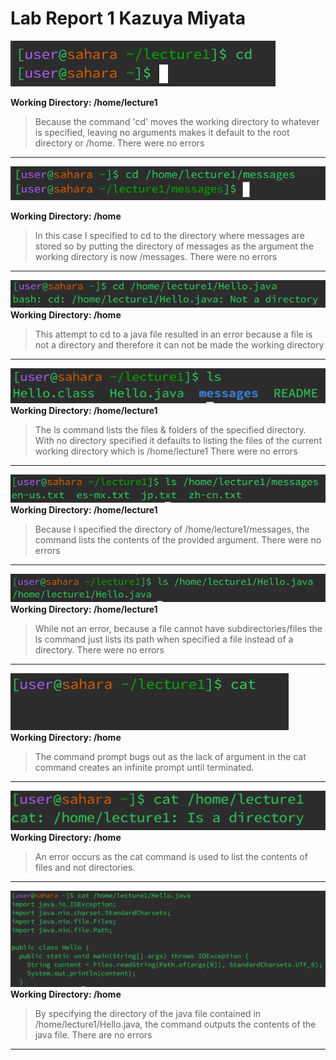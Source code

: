 # Lab Report 1                          Kazuya Miyata 

![Image](images/cd1.png)

**Working Directory: /home/lecture1**  

> Because the command 'cd' moves the working directory to whatever is specified, leaving no arguments makes it default to the root directory or /home.
> There were no errors
---
![Image](images/cd4.png)  

**Working Directory: /home**  

> In this case I specified to cd to the directory where messages are stored so by putting the directory of messages as the argument the working directory is now /messages. 
> There were no errors
---
![Image](images/cd3.png)  
**Working Directory: /home**  

>This attempt to cd to a java file resulted in an error because a file is not a directory and therefore it can not be made the working directory
---
![Image](images/ls1.png)  
**Working Directory: /home/lecture1**  

> The ls command lists the files & folders of the specified directory. With no directory specified it defaults to listing the files of the current working directory which is /home/lecture1
> There were no errors
---
![Image](images/ls2.png) 
**Working Directory: /home/lecture1**  

> Because I specified the directory of /home/lecture1/messages, the command lists the contents of the provided argument. 
> There were no errors
---
![Image](images/ls3.png)
**Working Directory: /home/lecture1**  

> While not an error, because a file cannot have subdirectories/files the ls command just lists its path when specified a file instead of a directory. 
> There were no errors
---
![Image](images/cat1.png)
**Working Directory: /home**  

> The command prompt bugs out as the lack of argument in the cat command creates an infinite prompt until terminated. 
--- 
![Image](images/cat2.png)  
**Working Directory: /home**  

> An error occurs as the cat command is used to list the contents of files and not directories. 
--- 
![Image](images/cat3.png)  
**Working Directory: /home**  

> By specifying the directory of the java file contained in /home/lecture1/Hello.java, the command outputs the contents of the java file.
> There are no errors 
--- 

